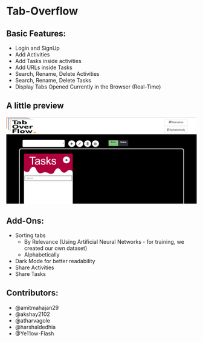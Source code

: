 # Tab-Overflow


## Basic Features:   
- Login and SignUp   
- Add Activities   
- Add Tasks inside activities   
- Add URLs inside Tasks  
- Search, Rename, Delete Activities  
- Search, Rename, Delete Tasks 
- Display Tabs Opened Currently in the Browser (Real-Time) 


## A little preview
![](mh2.gif)

## Add-Ons:    
- Sorting tabs    
  - By Relevance (Using Artificial Neural Networks - for training, we created our own dataset)    
  - Alphabetically
- Dark Mode for better readability   
- Share Activities 
- Share Tasks


## Contributors:   
- @amitmahajan29  
- @akshay2102    
- @atharvagole   
- @harshaldedhia   
- @Ye11ow-Flash    
